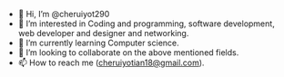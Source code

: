 - 👋 Hi, I’m @cheruiyot290
- 👀 I’m interested in Coding and programming, software development, web developer and designer and networking. 
- 🌱 I’m currently learning Computer science. 
- 💞️ I’m looking to collaborate on the above mentioned fields. 
- 📫 How to reach me (cheruiyotian18@gmail.com).

<!---
cheruiyot290/cheruiyot290 is a ✨ special ✨ repository because its `README.md` (this file) appears on your GitHub profile.
You can click the Preview link to take a look at your changes.
--->
